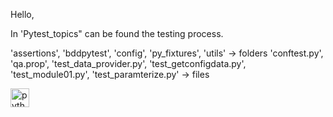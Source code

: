 Hello,

In 'Pytest_topics" can be found the testing process.

'assertions', 'bddpytest', 'config', 'py_fixtures', 'utils' -> folders
'conftest.py', 'qa.prop', 'test_data_provider.py', 'test_getconfigdata.py', 'test_module01.py', 'test_paramterize.py' -> files

<div align="left">

  <img src="https://cdn.simpleicons.org/python/3776AB" height="30" alt="python logo"  />
  <img width="12" />

</div>
